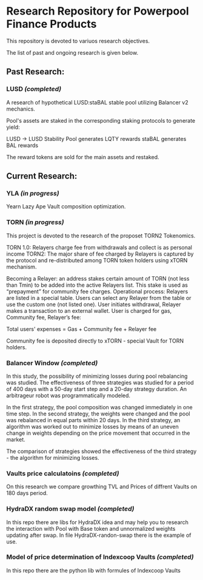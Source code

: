 # Research Repository for Powerpool Finance Products

This repository is devoted to variuos research objectives.

The list of past and ongoing research is given below.

## Past Research:

### LUSD *(completed)*

A research of hypothetical LUSD:staBAL stable pool utilizing Balancer v2 mechanics.

Pool's assets are staked in the corresponding staking protocols to generate yield:

LUSD -> LUSD Stability Pool generates LQTY rewards
staBAL generates BAL rewards

The reward tokens are sold for the main assets and restaked.

## Current Research:

### YLA *(in progress)*

Yearn Lazy Ape Vault composition optimization.

### TORN *(in progress)*

This project is devoted to the research of the proposet TORN2 Tokenomics.

TORN 1.0: Relayers charge fee from withdrawals and collect is as personal income
TORN2: The major share of fee charged by Relayers is captured by the protocol and re-distributed among TORN token holders using xTORN mechanism.

Becoming a Relayer: an address stakes certain amount of TORN (not less than Tmin) to be added into the active Relayers list. This stake is used as “prepayment” for community fee charges.
Operational process: Relayers are listed in a special table. Users can select any Relayer from the table or use the custom one (not listed one). User initiates withdrawal, Relayer makes a transaction to an external wallet. User is charged for gas, Community fee, Relayer’s fee:

Total users' expenses = Gas + Community fee + Relayer fee

Community fee is deposited directly to xTORN - special Vault for TORN holders.


### Balancer Window *(completed)*

In this study, the possibility of minimizing losses during pool rebalancing was studied. 
The effectiveness of three strategies was studied for a period of 400 days with a 50-day start step and a 20-day strategy duration. 
An arbitrageur robot was programmatically modeled. 

In the first strategy, the pool composition was changed immediately in one time step. 
In the second strategy, the weights were changed and the pool was rebalanced in equal parts within 20 days. 
In the third strategy, an algorithm was worked out to minimize losses by means of an uneven change in weights depending on the price movement that occurred in the market. 

The comparison of strategies showed the effectiveness of the third strategy - the algorithm for minimizing losses.

### Vaults price calculatoins *(completed)*

On this research we compare growthing TVL and Prices of diffrent Vaults on 180 days period.

### HydraDX random swap model *(completed)*

In this repo there are libs for HydraDX idea and may help you to research the interaction with Pool with Base token and unnormalized weights updating after swap. In file HydraDX-randon-swap there is the example of use.

### Model of price determination of Indexcoop Vaults *(completed)*

In this repo there are the python lib with formules of Indexcoop Vaults





